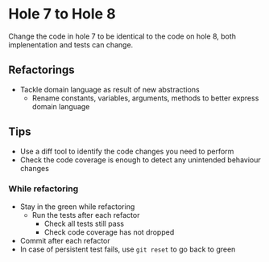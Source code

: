 # Hole 7 to Hole 8

Change the code in hole 7 to be identical to the code on hole 8, both implenentation and tests can change.

## Refactorings

- Tackle domain language as result of new abstractions
  - Rename constants, variables, arguments, methods to better express domain language

## Tips

- Use a diff tool to identify the code changes you need to perform
- Check the code coverage is enough to detect any unintended behaviour changes

### While refactoring

- Stay in the green while refactoring
  - Run the tests after each refactor
    - Check all tests still pass
    - Check code coverage has not dropped
- Commit after each refactor
- In case of persistent test fails, use `git reset` to go back to green
